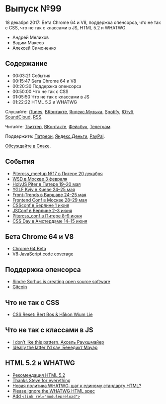 # Выпуск №99

18 декабря 2017: Бета Chrome 64 и V8, поддержка опенсорса, что не так с CSS, что не так с классами в JS, HTML 5.2 и WHATWG.

- Андрей Мелихов
- Вадим Макеев
- Алексей Симоненко

## Содержание

- 00:03:21 События
- 00:15:47 Бета Chrome 64 и V8
- 00:20:30 Поддержка опенсорса
- 00:50:00 Что не так с CSS
- 01:05:50 Что не так с классами в JS
- 01:22:22 HTML 5.2 и WHATWG

Слушайте: [iTunes](https://itunes.apple.com/podcast/id1080500016), [ВКонтакте](https://vk.com/podcasts-32017543), [Яндекс.Музыка](https://music.yandex.ru/album/6245956), [Spotify](https://open.spotify.com/show/3rzAcADjpBpXt73L0epTjV), [Ютуб](https://www.youtube.com/playlist?list=PLMBnwIwFEFHcwuevhsNXkFTcadeX5R1Go), [SoundCloud](https://soundcloud.com/web-standards), [RSS](https://web-standards.ru/podcast/feed/).

Читайте: [Твиттер](https://twitter.com/webstandards_ru), [ВКонтакте](https://vk.com/webstandards_ru), [Фейсбук](https://www.facebook.com/webstandardsru), [Телеграм](https://t.me/webstandards_ru).

Поддержите: [Патреон](https://www.patreon.com/webstandards_ru), [Яндекс.Деньги](https://money.yandex.ru/to/41001119329753), [PayPal](https://www.paypal.me/pepelsbey).

[Обсуждайте в Слаке](http://slack.web-standards.ru/).

## События

- [Pitercss_meetup №17 в Питере 20 декабря](https://pitercss.timepad.ru/event/627086/)
- [WSD в Москве 3 февраля](https://wsd.events/2018/02/03/)
- [HolyJS Piter в Питере 19–20 мая](https://holyjs-piter.ru/)
- [YGLF Kyiv в Киеве 24–25 мая](http://yglf.com.ua/)
- [Front-Trends в Варшаве 24–25 мая](https://2018.front-trends.com/)
- [Frontend Conf в Москве 28–29 мая](http://frontendconf.ru/)
- [CSSconf в Берлине 1 июня](https://2018.cssconf.eu/)
- [JSConf в Берлине 2–3 июня](https://2018.jsconf.eu/)
- [Pitercss_conf в Питере 8–9 июня](https://pitercss.com/)
- [CSS Day в Амстердаме 14–15 июня](https://cssday.nl/2018)

## Бета Chrome 64 и V8

- [Chrome 64 Beta](https://developers.google.com/web/updates/2017/12/chrome-63-64-media-updates)
- [V8 JavaScript code coverage](https://v8project.blogspot.ru/2017/12/javascript-code-coverage.html)

## Поддержка опенсорса

- [Sindre Sorhus is creating open source software](https://www.patreon.com/sindresorhus)
- [Gitcoin](https://gitcoin.co/)

## Что не так с CSS

- [CSS Reset: Bert Bos & Håkon Wium Lie](https://vimeo.com/237192358)

## Что не так с классами в JS

- [I don’t like this pattern, Аксель Раухшмайер](https://twitter.com/rauschma/status/937832318177366016)
- [Ideally the latter I'd say, Бенедикт Мауэр](https://twitter.com/bmeurer/status/937968208140750851)

## HTML 5.2 и WHATWG

- [Рекомендация HTML 5.2](https://www.w3.org/TR/html52/changes.html#changes)
- [Thanks Steve for everything](https://lists.w3.org/Archives/Public/public-html/2017Dec/0006.html)
- [Новая политика WHATWG: шаг к единому стандарту HTML?](http://css-live.ru/vecssti-s-polej/novaya-politika-whatwg-shag-k-edinomu-standartu-html.html)
- [Please ignore the WHATWG HTML spec](https://twitter.com/heydonworks/status/940486866201169920)
- [Add `<link rel="modulepreload">`](https://github.com/whatwg/html/commit/7c28027b80208aa6b126fa7b086c44877f584178)
